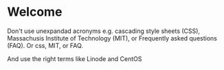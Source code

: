 # Welcome

Don't use unexpandad acronyms e.g. cascading style sheets (CSS), Massachusis Institute of Technology (MIT), or Frequently asked questions (FAQ). Or css, MIT, or FAQ.

And use the right terms like Linode and CentOS